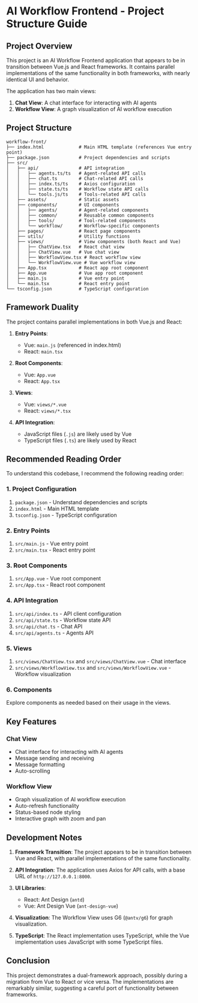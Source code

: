 # AI Workflow Frontend - Project Structure Guide

## Project Overview

This project is an AI Workflow Frontend application that appears to be in transition between Vue.js and React frameworks. It contains parallel implementations of the same functionality in both frameworks, with nearly identical UI and behavior.

The application has two main views:
1. **Chat View**: A chat interface for interacting with AI agents
2. **Workflow View**: A graph visualization of AI workflow execution

## Project Structure

```
workflow-front/
├── index.html             # Main HTML template (references Vue entry point)
├── package.json           # Project dependencies and scripts
├── src/
│   ├── api/               # API integration
│   │   ├── agents.ts/ts   # Agent-related API calls
│   │   ├── chat.ts        # Chat-related API calls
│   │   ├── index.ts/ts    # Axios configuration
│   │   ├── state.ts/ts    # Workflow state API calls
│   │   └── tools.js/ts    # Tools-related API calls
│   ├── assets/            # Static assets
│   ├── components/        # UI components
│   │   ├── agents/        # Agent-related components
│   │   ├── common/        # Reusable common components
│   │   ├── tools/         # Tool-related components
│   │   └── workflow/      # Workflow-specific components
│   ├── pages/             # React page components
│   ├── utils/             # Utility functions
│   ├── views/             # View components (both React and Vue)
│   │   ├── ChatView.tsx   # React chat view
│   │   ├── ChatView.vue   # Vue chat view
│   │   ├── WorkflowView.tsx # React workflow view
│   │   └── WorkflowView.vue # Vue workflow view
│   ├── App.tsx            # React app root component
│   ├── App.vue            # Vue app root component
│   ├── main.js            # Vue entry point
│   └── main.tsx           # React entry point
└── tsconfig.json          # TypeScript configuration
```

## Framework Duality

The project contains parallel implementations in both Vue.js and React:

1. **Entry Points**:
   - Vue: `main.js` (referenced in index.html)
   - React: `main.tsx`

2. **Root Components**:
   - Vue: `App.vue`
   - React: `App.tsx`

3. **Views**:
   - Vue: `views/*.vue`
   - React: `views/*.tsx`

4. **API Integration**:
   - JavaScript files (`.js`) are likely used by Vue
   - TypeScript files (`.ts`) are likely used by React

## Recommended Reading Order

To understand this codebase, I recommend the following reading order:

### 1. Project Configuration
1. `package.json` - Understand dependencies and scripts
2. `index.html` - Main HTML template
3. `tsconfig.json` - TypeScript configuration

### 2. Entry Points
1. `src/main.js` - Vue entry point
2. `src/main.tsx` - React entry point

### 3. Root Components
1. `src/App.vue` - Vue root component
2. `src/App.tsx` - React root component

### 4. API Integration
1. `src/api/index.ts` - API client configuration
2. `src/api/state.ts` - Workflow state API
3. `src/api/chat.ts` - Chat API
4. `src/api/agents.ts` - Agents API

### 5. Views
1. `src/views/ChatView.tsx` and `src/views/ChatView.vue` - Chat interface
2. `src/views/WorkflowView.tsx` and `src/views/WorkflowView.vue` - Workflow visualization

### 6. Components
Explore components as needed based on their usage in the views.

## Key Features

### Chat View
- Chat interface for interacting with AI agents
- Message sending and receiving
- Message formatting
- Auto-scrolling

### Workflow View
- Graph visualization of AI workflow execution
- Auto-refresh functionality
- Status-based node styling
- Interactive graph with zoom and pan

## Development Notes

1. **Framework Transition**: The project appears to be in transition between Vue and React, with parallel implementations of the same functionality.

2. **API Integration**: The application uses Axios for API calls, with a base URL of `http://127.0.0.1:8000`.

3. **UI Libraries**: 
   - React: Ant Design (`antd`)
   - Vue: Ant Design Vue (`ant-design-vue`)

4. **Visualization**: The Workflow View uses G6 (`@antv/g6`) for graph visualization.

5. **TypeScript**: The React implementation uses TypeScript, while the Vue implementation uses JavaScript with some TypeScript files.

## Conclusion

This project demonstrates a dual-framework approach, possibly during a migration from Vue to React or vice versa. The implementations are remarkably similar, suggesting a careful port of functionality between frameworks.